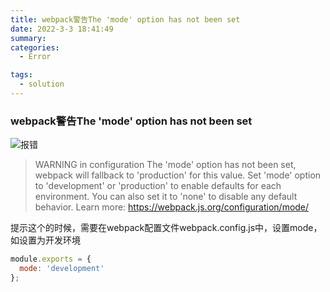 ```yaml
---
title: webpack警告The 'mode' option has not been set
date: 2022-3-3 18:41:49
summary: 
categories: 
  - Error

tags:
  - solution
---
```


### webpack警告The 'mode' option has not been set



![报错](http://pic.tolie.biz/images/202203031842913.jpeg)



> WARNING in configuration
> The 'mode' option has not been set, webpack will fallback to 'production' for this value. Set 'mode' option to 'development' or 'production' to enable defaults for each environment.
> You can also set it to 'none' to disable any default behavior. Learn more: https://webpack.js.org/configuration/mode/

提示这个的时候，需要在webpack配置文件webpack.config.js中，设置mode，如设置为开发环境

```js
module.exports = {
  mode: 'development'
};
```